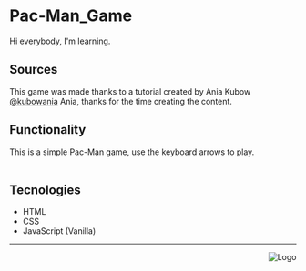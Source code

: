 

# Pac-Man_Game #
Hi everybody, I'm learning.

## Sources ##
This game was made thanks to a tutorial created by Ania Kubow [@kubowania](https://github.com/kubowania)
Ania, thanks for the time creating the content.


## Functionality ##
This is a simple Pac-Man game, use the keyboard arrows to play.
<br><br>

## Tecnologies ##
- HTML
- CSS
- JavaScript (Vanilla)

<hr>
<div align="right">

![Logo](https://i.ibb.co/Wv7LV2Q/JOHN-K-LOGO-NEGATIVO.png)
  
  </div>
  

